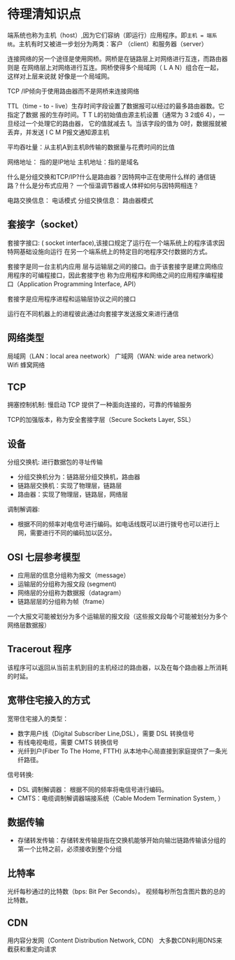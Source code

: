 # 待理清知识点

端系统也称为主机（host）,因为它们容纳（即运行）应用程序。即`主机 = 端系统`。主机有时又被进一步划分为两类：客户
（client）和服务器（server）

连接网络的另一个途径是使用网桥。网桥是在链路层上对网络进行互连，而路由器则是
在网络层上对网络进行互连。网桥使得多个局域网（ L A N）组合在一起，这样对上层来说就
好像是一个局域网。

TCP /IP倾向于使用路由器而不是网桥来连接网络


TTL（time - to - live）生存时间字段设置了数据报可以经过的最多路由器数。它指定了数据
报的生存时间。T T L的初始值由源主机设置（通常为 3 2或6 4），一旦经过一个处理它的路由器，
它的值就减去 1。当该字段的值为 0时，数据报就被丢弃，并发送 I C M P报文通知源主机

平均吞吐量：从主机A到主机B传输的数据量与花费时间的比值


网络地址： 指的是IP地址
主机地址：指的是域名




什么是分组交换和TCP/IP?什么是路由器？因特网中正在使用什么样的
通信链路？什么是分布式应用？ 一个恒温调节器或人体秤如何与因特网相连？

电路交换信息： 电话模式
分组交换信息： 路由器模式

## 套接字（socket）

套接字接口: ( socket interface),该接口规定了运行在一个端系统上的程序请求因特网基础设施向运行
在另一个端系统上的特定目的地程序交付数据的方式。

套接字是同一台主机内应用
层与运输层之间的接口。由于该套接字是建立网络应用程序的可编程接口，因此套接字也
称为应用程序和网络之间的应用程序编程接口（Application Programming Interface, API） 

套接字是应用程序进程和运输层协议之间的接口

运行在不同机器上的进程彼此通过向套接字发送报文来进行通信

## 网络类型
局域网（LAN：local area neetwork）
广域网（WAN: wide area network）
Wifi
蜂窝网络


## TCP
拥塞控制机制: 慢启动
TCP 提供了一种面向连接的，可靠的传输服务

TCP的加强版本，称为安全套接字层（Secure Sockets Layer, SSL）

## 设备

分组交换机: 进行数据包的寻址传输
- 分组交换机分为：链路层分组交换机，路由器
- 链路层交换机：实现了物理层，链路层
- 路由器：实现了物理层，链路层，网络层

调制解调器: 
- 根据不同的频率对电信号进行编码。如电话线既可以进行拨号也可以进行上网，需要进行不同的编码加以区分。

## OSI 七层参考模型

- 应用层的信息分组称为报文（message）
- 运输层的分组称为报文段 (segment)
- 网络层的分组称为数据报（datagram）
- 链路层层的分组称为帧（frame）

一个大报文可能被划分为多个运输层的报文段（这些报文段每个可能被划分为多个网络层数据报）

## Tracerout 程序
该程序可以返回从当前主机到目的主机经过的路由器，以及在每个路由器上所消耗的时延。

## 宽带住宅接入的方式
宽带住宅接入的类型：     
- 数字用户线（Digital Subscriber Line,DSL），需要 DSL 转换信号
- 有线电视电缆，需要 CMTS 转换信号
- 光纤到户(Fiber To The Home, FTTH) 从本地中心局直接到家庭提供了一条光纤路径。

信号转换:
- DSL 调制解调器： 根据不同的频率将电信号进行编码。
- CMTS：电缆调制解调器端接系统（Cable Modem Termination System, ）


## 数据传输
- 存储转发传输：存储转发传输是指在交换机能够开始向输岀链路传输该分组的第一个比特之前，必须接收到整个分组


## 比特率
光纤每秒通过的比特数（bps: Bit Per Seconds）。
视频每秒所包含图片数的总的比特数。


## CDN
用内容分发网（Content Distribution Network, CDN）
大多数CDN利用DNS来截获和重定向请求